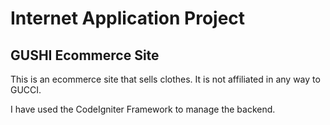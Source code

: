 # Internet Application Project

## GUSHI Ecommerce Site

This is an ecommerce site that sells clothes. It is not affiliated in any way to GUCCI.

I have used the CodeIgniter Framework to manage the backend.
